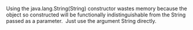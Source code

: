 Using the java.lang.String(String) constructor wastes memory because the object so constructed will be functionally indistinguishable from the String passed as a parameter.  Just use the argument String directly.